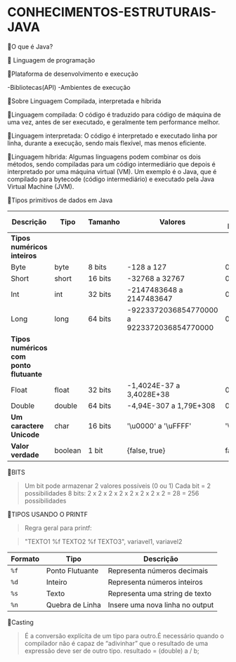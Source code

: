 # CONHECIMENTOS-ESTRUTURAIS-JAVA

🔺O que é Java?

📍 Linguagem de programação

📍Plataforma de desenvolvimento e execução

 -Bibliotecas(API)
 -Ambientes de execução

🔺Sobre Linguagem Compilada, interpretada e híbrida


   🔹Linguagem compilada: O código é traduzido para código de máquina de uma vez, antes de ser executado, e geralmente tem performance melhor.
   
   🔹Linguagem interpretada: O código é interpretado e executado linha por linha, durante a execução, sendo mais flexível, mas menos eficiente.
   
   🔹Linguagem híbrida: Algumas linguagens podem combinar os dois métodos, sendo compiladas para um código intermediário que depois é interpretado por uma máquina virtual (VM). Um exemplo é o Java, que é compilado para bytecode (código intermediário) e executado pela Java Virtual Machine (JVM).

🔺Tipos primitivos de dados em Java

| Descrição                       | Tipo    | Tamanho  | Valores                                              | Valor Padrão  |
|----------------------------------|---------|----------|------------------------------------------------------|---------------|
| **Tipos numéricos inteiros**     |         |          |                                                      |               |
| Byte                             | byte    | 8 bits   | -128 a 127                                           | 0             |
| Short                            | short   | 16 bits  | -32768 a 32767                                       | 0             |
| Int                              | int     | 32 bits  | -2147483648 a 2147483647                             | 0             |
| Long                             | long    | 64 bits  | -9223372036854770000 a 9223372036854770000           | 0L            |
| **Tipos numéricos com ponto flutuante** |         |          |                                                      |               |
| Float                            | float   | 32 bits  | -1,4024E-37 a 3,4028E+38                             | 0.0f          |
| Double                           | double  | 64 bits  | -4,94E-307 a 1,79E+308                               | 0.0           |
| **Um caractere Unicode**         | char    | 16 bits  | '\u0000' a '\uFFFF'                                  | '\u0000'      |
| **Valor verdade**                | boolean | 1 bit    | {false, true}                                        | false         |

🔺BITS
>Um bit pode armazenar 2 valores possíveis (0 ou 1)
 Cada bit = 2 possibilidades
 8 bits:
 2 x 2 x 2 x 2 x 2 x 2 x 2 x 2 = 28 = 256 possibilidades


🔺TIPOS USANDO O PRINTF
> Regra geral para printf:

> "TEXTO1 %f TEXTO2 %f TEXTO3", variavel1, variavel2 


 | Formato | Tipo              | Descrição                          |
| ------- | ------------------ | ---------------------------------- |
| `%f`    | Ponto Flutuante    | Representa números decimais       |
| `%d`    | Inteiro            | Representa números inteiros       |
| `%s`    | Texto              | Representa uma string de texto    |
| `%n`    | Quebra de Linha    | Insere uma nova linha no output   |


🔺Casting
>É a conversão explícita de um tipo para outro.É necessário quando o   compilador não é capaz de “adivinhar” que o resultado de uma expressão   deve ser de outro tipo.
 resultado = (double) a / b;



